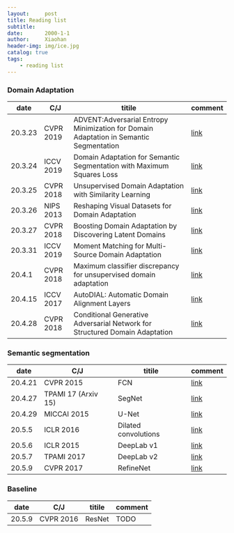 ```yaml
---
layout:     post
title: Reading list
subtitle:   
date:       2000-1-1
author:     Xiaohan
header-img: img/ice.jpg
catalog: true
tags:
    - reading list
---
```


### Domain Adaptation

| date  | C/J | titile |  comment |
|---|---|---|---|
|  20.3.23 |  CVPR 2019 | ADVENT:Adversarial Entropy Minimization for Domain Adaptation in Semantic Segmentation  | [link](https://xiaohan-wang.github.io/2020/03/21/ADVENT/) |
|20.3.24| ICCV 2019 |Domain Adaptation for Semantic Segmentation with Maximum Squares Loss | [link](https://xiaohan-wang.github.io/2020/03/24/Maximum-Squares-Loss/)|
| 20.3.25| CVPR 2018 |Unsupervised Domain Adaptation with Similarity Learning | [link](https://xiaohan-wang.github.io/2020/03/30/week-summary/) |
|20.3.26| NIPS 2013 |Reshaping Visual Datasets for Domain Adaptation| [link](https://xiaohan-wang.github.io/2020/03/26/Reshaping-Visual-Datasets-for-Domain-Adaptation/)|
|20.3.27|CVPR 2018|Boosting Domain Adaptation by Discovering Latent Domains| [link](https://xiaohan-wang.github.io/2020/03/29/Boosting-Domain-Adaptation-by-Discovering-Latent-Domains/) |
|20.3.31|ICCV 2019|Moment Matching for Multi-Source Domain Adaptation| [link](https://xiaohan-wang.github.io/2020/03/31/Moment-Matching-for-Multi-Source-Domain-Adaptation/) |
|20.4.1|CVPR 2018|Maximum classifier discrepancy for unsupervised domain adaptation|[link](https://xiaohan-wang.github.io/2020/04/10/Maximum-classifier-discrepancy-for-unsupervised-domain-adaptation/)|
|20.4.15|ICCV 2017|AutoDIAL: Automatic Domain Alignment Layers|[link](https://xiaohan-wang.github.io/2020/04/15/AutoDIAL-Automatic-DomaIn-Alignment-Layers/)|
|20.4.28|CVPR 2018|Conditional Generative Adversarial Network for Structured Domain Adaptation|[link](https://xiaohan-wang.github.io/2020/04/28/Conditional-Generative-Adversarial-Network-for-Structured-Domain-Adaptation/)|

### Semantic segmentation

| date  | C/J | titile |  comment |
|---|---|---|---|
|20.4.21|CVPR 2015|FCN|[link](https://xiaohan-wang.github.io/2020/04/22/Fully-Convolutional-Networks-for-Semantic-Segmentation/)|
|20.4.27|TPAMI 17 (Arxiv 15)|SegNet|[link](https://xiaohan-wang.github.io/2020/04/27/SegNet-A-Deep-Convolutional-Encoder-Decoder-Architecture-for-Image-Segmentation/)|
|20.4.29|MICCAI 2015|U-Net| [link](https://xiaohan-wang.github.io/2020/04/29/U-Net/)|
|20.5.5|ICLR 2016|Dilated convolutions|[link](https://xiaohan-wang.github.io/2020/05/05/Dilated-convolutions/)|
|20.5.6|ICLR 2015|DeepLab v1|[link](https://xiaohan-wang.github.io/2020/05/07/Deeplab-v1/)|
|20.5.7|TPAMI 2017|DeepLab v2|[link](https://xiaohan-wang.github.io/2020/05/08/DeepLab-v2/)|
|20.5.9|CVPR 2017|RefineNet|[link](https://xiaohan-wang.github.io/2020/05/09/RefineNet-Multi-Path-Refinement-Networks-for-High-Resolution-Semantic-Segmentation/)|

### Baseline
| date  | C/J | titile |  comment |
|---|---|---|---|
|20.5.9|CVPR 2016|ResNet|TODO|


